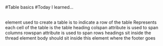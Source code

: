#Table basics
#Today I learned...

<table></table> element used to create a table

<tr></tr> is to indicate a row of the table

<td></td> Represents each cell of the table 

<th></th> is the table heading 

<td colspan="2"></td> colspan attribute is used to span columns 

<td rowspan="2"></td> rowspan attribute is used to span rows 

<thead></thread> headings sit inside the thread element

<tbody></tbody> body should sit inside this element 

<tfoot></tfoot>  where the footer goes